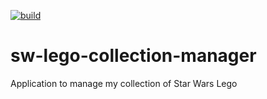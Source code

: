 [![build](https://github.com/personal-projects-emilio/lego-sw-collection-manager-ts/actions/workflows/build.yml/badge.svg)](https://github.com/personal-projects-emilio/sw-lego-collection-manager/actions/workflows/build.yml)

# sw-lego-collection-manager

Application to manage my collection of Star Wars Lego
